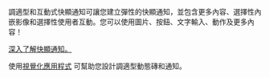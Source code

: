 ﻿調適型和互動式快顯通知可讓您建立彈性的快顯通知，並包含更多內容、選擇性內嵌影像和選擇性使用者互動。您可以使用圖片、按鈕、文字輸入、動作及更多內容！

[深入了解快顯通知。](https://docs.microsoft.com/zh-tw/windows/uwp/controls-and-patterns/tiles-and-notifications-adaptive-interactive-toasts)

使用[視覺化應用程式](https://docs.microsoft.com/zh-tw/windows/uwp/controls-and-patterns/tiles-and-notifications-notifications-visualizer) 可幫助您設計調適型動態磚和通知。
